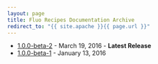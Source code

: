 ```yaml
---
layout: page
title: Fluo Recipes Documentation Archive
redirect_to: "{{ site.apache }}{{ page.url }}"
---
```


* [1.0.0-beta-2][recipes-b2] - March 19, 2016 - **Latest Release**
* [1.0.0-beta-1][recipes-b1] - January 13, 2016

[recipes-b2]: /docs/fluo-recipes/1.0.0-beta-2/
[recipes-b1]: /docs/fluo-recipes/1.0.0-beta-1/
